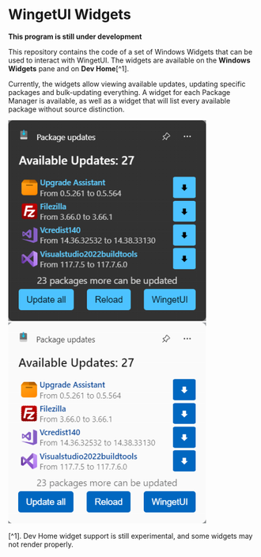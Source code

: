 # WingetUI Widgets
**This program is still under development**

This repository contains the code of a set of Windows Widgets that can be used to interact with WingetUI. The widgets are available on the **Windows Widgets** pane and on **Dev Home**[^1].

Currently, the widgets allow viewing available updates, updating specific packages and bulk-updating everything. A widget for each Package Manager is available, as well as a widget that will list every available package without source distinction.

<img src="WingetUI Widget Provider/Widget Provider Package/Images/WidgetCovers/all_dark.png" width=400px></img>
<img src="WingetUI Widget Provider/Widget Provider Package/Images/WidgetCovers/all_light.png" width=400px></img>

[^1]. Dev Home widget support is still experimental, and some widgets may not render properly.
